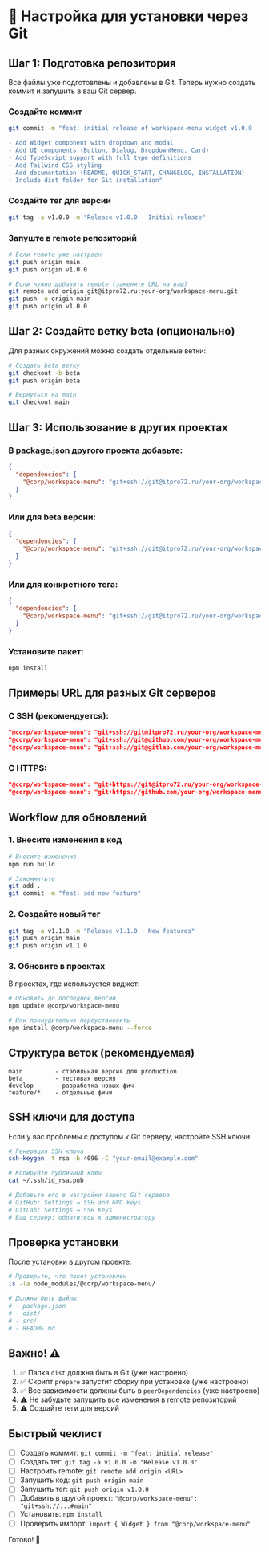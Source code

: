 # 🚀 Настройка для установки через Git

## Шаг 1: Подготовка репозитория

Все файлы уже подготовлены и добавлены в Git. Теперь нужно создать коммит и запушить в ваш Git сервер.

### Создайте коммит

```bash
git commit -m "feat: initial release of workspace-menu widget v1.0.0

- Add Widget component with dropdown and modal
- Add UI components (Button, Dialog, DropdownMenu, Card)
- Add TypeScript support with full type definitions
- Add Tailwind CSS styling
- Add documentation (README, QUICK_START, CHANGELOG, INSTALLATION)
- Include dist folder for Git installation"
```

### Создайте тег для версии

```bash
git tag -a v1.0.0 -m "Release v1.0.0 - Initial release"
```

### Запуште в remote репозиторий

```bash
# Если remote уже настроен
git push origin main
git push origin v1.0.0

# Если нужно добавить remote (замените URL на ваш)
git remote add origin git@itpro72.ru:your-org/workspace-menu.git
git push -u origin main
git push origin v1.0.0
```

## Шаг 2: Создайте ветку beta (опционально)

Для разных окружений можно создать отдельные ветки:

```bash
# Создать beta ветку
git checkout -b beta
git push origin beta

# Вернуться на main
git checkout main
```

## Шаг 3: Использование в других проектах

### В package.json другого проекта добавьте:

```json
{
  "dependencies": {
    "@corp/workspace-menu": "git+ssh://git@itpro72.ru/your-org/workspace-menu.git#main"
  }
}
```

### Или для beta версии:

```json
{
  "dependencies": {
    "@corp/workspace-menu": "git+ssh://git@itpro72.ru/your-org/workspace-menu.git#beta"
  }
}
```

### Или для конкретного тега:

```json
{
  "dependencies": {
    "@corp/workspace-menu": "git+ssh://git@itpro72.ru/your-org/workspace-menu.git#v1.0.0"
  }
}
```

### Установите пакет:

```bash
npm install
```

## Примеры URL для разных Git серверов

### С SSH (рекомендуется):
```json
"@corp/workspace-menu": "git+ssh://git@itpro72.ru/your-org/workspace-menu.git#main"
"@corp/workspace-menu": "git+ssh://git@github.com/your-org/workspace-menu.git#main"
"@corp/workspace-menu": "git+ssh://git@gitlab.com/your-org/workspace-menu.git#main"
```

### С HTTPS:
```json
"@corp/workspace-menu": "git+https://git@itpro72.ru/your-org/workspace-menu.git#main"
"@corp/workspace-menu": "git+https://github.com/your-org/workspace-menu.git#main"
```

## Workflow для обновлений

### 1. Внесите изменения в код

```bash
# Внесите изменения
npm run build

# Закоммитьте
git add .
git commit -m "feat: add new feature"
```

### 2. Создайте новый тег

```bash
git tag -a v1.1.0 -m "Release v1.1.0 - New features"
git push origin main
git push origin v1.1.0
```

### 3. Обновите в проектах

В проектах, где используется виджет:

```bash
# Обновить до последней версии
npm update @corp/workspace-menu

# Или принудительно переустановить
npm install @corp/workspace-menu --force
```

## Структура веток (рекомендуемая)

```
main         - стабильная версия для production
beta         - тестовая версия
develop      - разработка новых фич
feature/*    - отдельные фичи
```

## SSH ключи для доступа

Если у вас проблемы с доступом к Git серверу, настройте SSH ключи:

```bash
# Генерация SSH ключа
ssh-keygen -t rsa -b 4096 -C "your-email@example.com"

# Копируйте публичный ключ
cat ~/.ssh/id_rsa.pub

# Добавьте его в настройки вашего Git сервера
# GitHub: Settings → SSH and GPG keys
# GitLab: Settings → SSH Keys
# Ваш сервер: обратитесь к администратору
```

## Проверка установки

После установки в другом проекте:

```bash
# Проверьте, что пакет установлен
ls -la node_modules/@corp/workspace-menu/

# Должны быть файлы:
# - package.json
# - dist/
# - src/
# - README.md
```

## Важно! ⚠️

1. ✅ Папка `dist` должна быть в Git (уже настроено)
2. ✅ Скрипт `prepare` запустит сборку при установке (уже настроено)
3. ✅ Все зависимости должны быть в `peerDependencies` (уже настроено)
4. ⚠️ Не забудьте запушить все изменения в remote репозиторий
5. ⚠️ Создайте теги для версий

## Быстрый чеклист

- [ ] Создать коммит: `git commit -m "feat: initial release"`
- [ ] Создать тег: `git tag -a v1.0.0 -m "Release v1.0.0"`
- [ ] Настроить remote: `git remote add origin <URL>`
- [ ] Запушить код: `git push origin main`
- [ ] Запушить тег: `git push origin v1.0.0`
- [ ] Добавить в другой проект: `"@corp/workspace-menu": "git+ssh://...#main"`
- [ ] Установить: `npm install`
- [ ] Проверить импорт: `import { Widget } from "@corp/workspace-menu"`

Готово! 🎉

